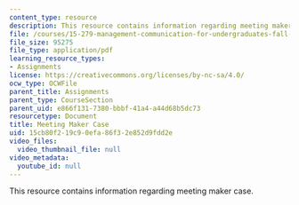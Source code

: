 ```yaml
---
content_type: resource
description: This resource contains information regarding meeting maker case.
file: /courses/15-279-management-communication-for-undergraduates-fall-2012/15cb80f219c90efa86f32e852d9fdd2e_MIT15_279F12_case_mtg_makr.pdf
file_size: 95275
file_type: application/pdf
learning_resource_types:
- Assignments
license: https://creativecommons.org/licenses/by-nc-sa/4.0/
ocw_type: OCWFile
parent_title: Assignments
parent_type: CourseSection
parent_uid: e866f131-7380-bbbf-41a4-a44d68b5dc73
resourcetype: Document
title: Meeting Maker Case
uid: 15cb80f2-19c9-0efa-86f3-2e852d9fdd2e
video_files:
  video_thumbnail_file: null
video_metadata:
  youtube_id: null
---
```

This resource contains information regarding meeting maker case.